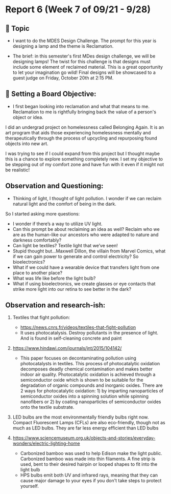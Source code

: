 # Report 6 (Week 7 of 09/21 - 9/28)

## 💭 Topic

- I want to do the MDES Design Challenge. The prompt for this year is designing a lamp and the theme is Reclamation.

- The brief: in this semester's first MDes design challenge, we will be designing lamps! The twist for this challenge is that designs must include some element of reclaimed material. This is a great opportunity to let your imagination go wild! Final designs will be showcased to a guest judge on Friday, October 20th at 2:15 PM. 


## 🔎 Setting a Board Objective:
- I first began looking into reclamation and what that means to me. Reclamation to me is rightfully bringing back the value of a person's object or idea.

I did an undergrad project on homelessness called Belonging Again. It is an art program that aids those experiencing homelessness mentally and therapeutically through the process of upcycling and repurposing found objects into new art.

I was trying to see if I could expand from this project but I thought maybe this is a chance to explore something completely new. I set my objective to be stepping out of my comfort zone and have fun with it even if it might not be realistic!


## Observation and Questioning:
- Thinking of light, I thought of light pollution. I wonder if we can reclaim natural light and the comfort of being in the dark.

So I started asking more questions:
- I wonder if there’s a way to utilize UV light.
- Can this prompt be about reclaiming an idea as well? Reclaim who we are as the human-like our ancestors who were adapted to nature and darkness comfortably? 
- Can light be textiles? Textile light that we’ve seen!
- Stupid thought but…Maxwell Dillon, the villain from Marvel Comics, what if we can gain power to generate and control electricity? So bioelectronics?
- What if we could have a wearable device that transfers light from one place to another place?
- What was life like before the light bulb?
- What if using bioelectronics, we create glasses or eye contacts that strike more light into our retina to see better in the dark?


## Observation and research-ish:
1. Textiles that fight pollution: 
    - https://news.cnrs.fr/videos/textiles-that-fight-pollution
    - It uses photocatalysis. Destroy pollutants in the presence of light. And is found in self-cleaning concrete and paint
      
2. https://www.hindawi.com/journals/jnt/2015/104142/
    - This paper focuses on decontaminating pollution using photocatalysts in textiles. This process of photocatalytic oxidation decomposes deadly chemical contamination and makes better indoor air quality. Photocatalytic oxidation is achieved through a semiconductor oxide which is shown to be suitable for the degradation of organic compounds and inorganic oxides. There are 2 ways for photocatalytic oxidation: 1) by imparting nanoparticles of semiconductor oxides into a spinning solution while spinning nanofibers or 2) by coating nanoparticles of semiconductor oxides onto the textile substrate.

 3. LED bulbs are the most environmentally friendly bulbs right now. Compact Fluorescent Lamps (CFLs) are also eco-friendly, though not as much as LED bulbs. They are far less energy efficient than LED bulbs

4.  https://www.sciencemuseum.org.uk/objects-and-stories/everyday-wonders/electric-lighting-home
    - Carbonized bamboo was used to help Edison make the light public. Carbonized bamboo was made into thin filaments. A fine strip is used, bent to their desired hairpin or looped shapes to fit into the light bulb
    - HPS bulbs emit both UV and infrared rays, meaning that they can cause major damage to your eyes if you don't take steps to protect yourself.
